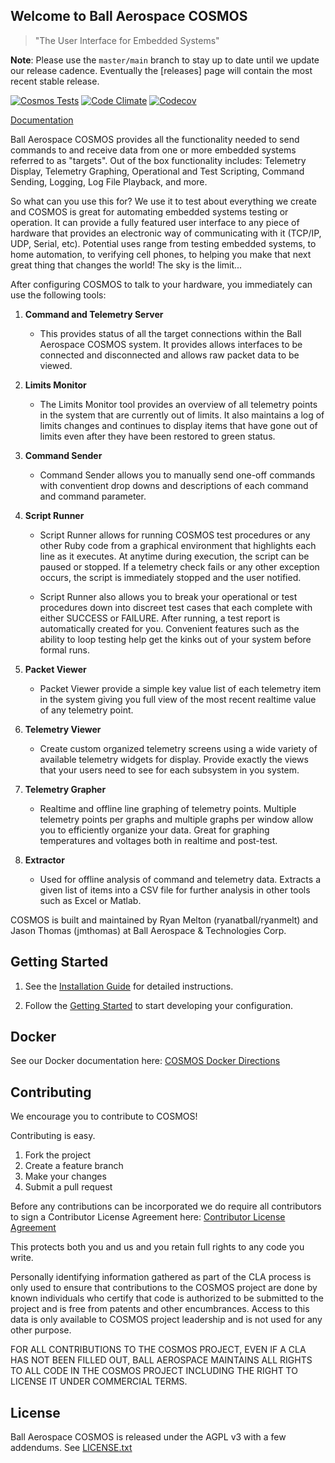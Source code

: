 ## Welcome to Ball Aerospace COSMOS

> "The User Interface for Embedded Systems"

**Note**: Please use the `master/main` branch to stay up to date until we update our release cadence.
Eventually the [releases] page will contain the most recent stable release.

[![Cosmos Tests](https://github.com/BallAerospace/COSMOS/actions/workflows/build.yml/badge.svg)](https://github.com/BallAerospace/COSMOS/actions/workflows/build.yml)
[![Code Climate](https://codeclimate.com/github/BallAerospace/COSMOS/badges/gpa.svg)](https://codeclimate.com/github/BallAerospace/COSMOS)
[![Codecov](https://img.shields.io/codecov/c/github/codecov/example-python.svg)](https://codecov.io/gh/BallAerospace/COSMOS)

[Documentation](http://cosmosc2.com)

Ball Aerospace COSMOS provides all the functionality needed to send commands to and receive data from one or more embedded systems referred to as "targets". Out of the box functionality includes: Telemetry Display, Telemetry Graphing, Operational and Test Scripting, Command Sending, Logging, Log File Playback, and more.

So what can you use this for? We use it to test about everything we create and COSMOS is great for automating embedded systems testing or operation. It can provide a fully featured user interface to any piece of hardware that provides an electronic way of communicating with it (TCP/IP, UDP, Serial, etc). Potential uses range from testing embedded systems, to home automation, to verifying cell phones, to helping you make that next great thing that changes the world! The sky is the limit...

After configuring COSMOS to talk to your hardware, you immediately can use the following tools:

1. **Command and Telemetry Server**

   - This provides status of all the target connections within the Ball Aerospace COSMOS system. It provides allows interfaces to be connected and disconnected and allows raw packet data to be viewed.

1. **Limits Monitor**

   - The Limits Monitor tool provides an overview of all telemetry points in the system that are currently out of limits. It also maintains a log of limits changes and continues to display items that have gone out of limits even after they have been restored to green status.

1. **Command Sender**

   - Command Sender allows you to manually send one-off commands with conventient drop downs and descriptions of each command and command parameter.

1. **Script Runner**

   - Script Runner allows for running COSMOS test procedures or any other Ruby code from a graphical environment that highlights each line as it executes. At anytime during execution, the script can be paused or stopped. If a telemetry check fails or any other exception occurs, the script is immediately stopped and the user notified.

   - Script Runner also allows you to break your operational or test procedures down into discreet test cases that each complete with either SUCCESS or FAILURE. After running, a test report is automatically created for you. Convenient features such as the ability to loop testing help get the kinks out of your system before formal runs.

1. **Packet Viewer**

   - Packet Viewer provide a simple key value list of each telemetry item in the system giving you full view of the most recent realtime value of any telemetry point.

1. **Telemetry Viewer**

   - Create custom organized telemetry screens using a wide variety of available telemetry widgets for display. Provide exactly the views that your users need to see for each subsystem in you system.

1. **Telemetry Grapher**

   - Realtime and offline line graphing of telemetry points. Multiple telemetry points per graphs and multiple graphs per window allow you to efficiently organize your data. Great for graphing temperatures and voltages both in realtime and post-test.

1. **Extractor**

   - Used for offline analysis of command and telemetry data. Extracts a given list of items into a CSV file for further analysis in other tools such as Excel or Matlab.

COSMOS is built and maintained by Ryan Melton (ryanatball/ryanmelt) and Jason Thomas (jmthomas) at Ball Aerospace & Technologies Corp.

## Getting Started

1.  See the [Installation Guide](https://cosmosrb.com/docs/v5/installation) for detailed instructions.

1.  Follow the [Getting Started](https://cosmosrb.com/docs/v5/gettingstarted) to start developing your configuration.

## Docker

See our Docker documentation here:
[COSMOS Docker Directions](https://github.com/BallAerospace/cosmos-docker)

## Contributing

We encourage you to contribute to COSMOS!

Contributing is easy.

1. Fork the project
2. Create a feature branch
3. Make your changes
4. Submit a pull request

Before any contributions can be incorporated we do require all contributors to sign a Contributor License Agreement here:
[Contributor License Agreement](https://docs.google.com/forms/d/1ppnHUSXtY1GRTNPIyUaB1OYHbW5Ca67GFMgMRPBG8u0/viewform)

This protects both you and us and you retain full rights to any code you write.

Personally identifying information gathered as part of the CLA process is only used to ensure that contributions to the COSMOS project are done by known individuals who certify that code is authorized to be submitted to the project and is free from patents and other encumbrances. Access to this data is only available to COSMOS project leadership and is not used for any other purpose.

FOR ALL CONTRIBUTIONS TO THE COSMOS PROJECT, EVEN IF A CLA HAS NOT BEEN FILLED OUT, BALL AEROSPACE MAINTAINS ALL RIGHTS TO ALL CODE IN THE COSMOS PROJECT INCLUDING THE RIGHT TO LICENSE IT UNDER COMMERCIAL TERMS.

## License

Ball Aerospace COSMOS is released under the AGPL v3 with a few addendums. See [LICENSE.txt](LICENSE.txt)
